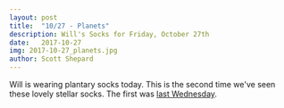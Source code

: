 ```yaml
---
layout: post
title:  "10/27 - Planets"
description: Will's Socks for Friday, October 27th
date:   2017-10-27
img: 2017-10-27_planets.jpg
author: Scott Shepard
---
```


Will is wearing plantary socks today. This is the second time we've seen these
lovely stellar socks. The first was [last Wednesday](/planets/).
